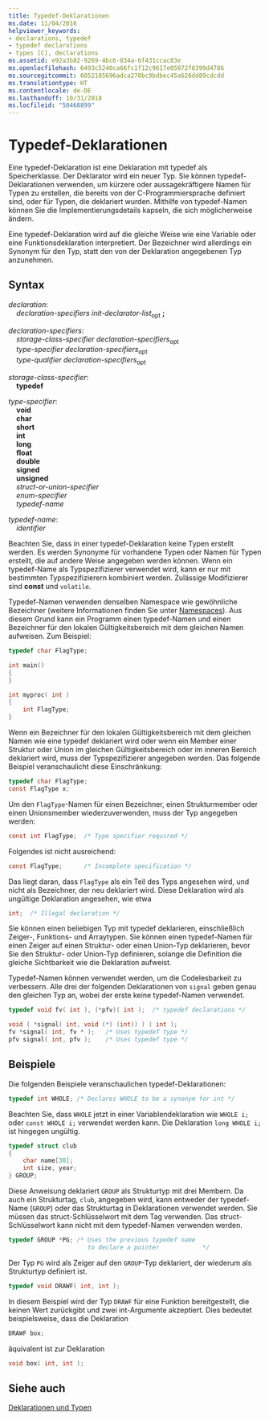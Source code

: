 ```yaml
---
title: Typedef-Deklarationen
ms.date: 11/04/2016
helpviewer_keywords:
- declarations, typedef
- typedef declarations
- types [C], declarations
ms.assetid: e92a3b82-9269-4bc6-834a-6f431ccac83e
ms.openlocfilehash: 6493c5240ca66fc1f12c9617e05072f8399d4786
ms.sourcegitcommit: 6052185696adca270bc9bdbec45a626dd89cdcdd
ms.translationtype: HT
ms.contentlocale: de-DE
ms.lasthandoff: 10/31/2018
ms.locfileid: "50468899"
---
```

# <a name="typedef-declarations"></a>Typedef-Deklarationen

Eine typedef-Deklaration ist eine Deklaration mit typedef als Speicherklasse. Der Deklarator wird ein neuer Typ. Sie können typedef-Deklarationen verwenden, um kürzere oder aussagekräftigere Namen für Typen zu erstellen, die bereits von der C-Programmiersprache definiert sind, oder für Typen, die deklariert wurden. Mithilfe von typedef-Namen können Sie die Implementierungsdetails kapseln, die sich möglicherweise ändern.

Eine typedef-Deklaration wird auf die gleiche Weise wie eine Variable oder eine Funktionsdeklaration interpretiert. Der Bezeichner wird allerdings ein Synonym für den Typ, statt den von der Deklaration angegebenen Typ anzunehmen.

## <a name="syntax"></a>Syntax

*declaration*:<br/>
&nbsp;&nbsp;&nbsp;&nbsp;*declaration-specifiers init-declarator-list*<sub>opt</sub> **;**

*declaration-specifiers*:<br/>
&nbsp;&nbsp;&nbsp;&nbsp;*storage-class-specifier declaration-specifiers*<sub>opt</sub> <br/>
&nbsp;&nbsp;&nbsp;&nbsp;*type-specifier declaration-specifiers*<sub>opt</sub> <br/>
&nbsp;&nbsp;&nbsp;&nbsp;*type-qualifier declaration-specifiers*<sub>opt</sub>

*storage-class-specifier*:<br/>
&nbsp;&nbsp;&nbsp;&nbsp;**typedef**

*type-specifier*:<br/>
&nbsp;&nbsp;&nbsp;&nbsp;**void**<br/>
&nbsp;&nbsp;&nbsp;&nbsp;**char**<br/>
&nbsp;&nbsp;&nbsp;&nbsp;**short**<br/>
&nbsp;&nbsp;&nbsp;&nbsp;**int**<br/>
&nbsp;&nbsp;&nbsp;&nbsp;**long**<br/>
&nbsp;&nbsp;&nbsp;&nbsp;**float**<br/>
&nbsp;&nbsp;&nbsp;&nbsp;**double**<br/>
&nbsp;&nbsp;&nbsp;&nbsp;**signed**<br/>
&nbsp;&nbsp;&nbsp;&nbsp;**unsigned**<br/>
&nbsp;&nbsp;&nbsp;&nbsp;*struct-or-union-specifier*<br/>
&nbsp;&nbsp;&nbsp;&nbsp;*enum-specifier*<br/>
&nbsp;&nbsp;&nbsp;&nbsp;*typedef-name*

*typedef-name*:<br/>
&nbsp;&nbsp;&nbsp;&nbsp;*identifier*

Beachten Sie, dass in einer typedef-Deklaration keine Typen erstellt werden. Es werden Synonyme für vorhandene Typen oder Namen für Typen erstellt, die auf andere Weise angegeben werden können. Wenn ein typedef-Name als Typspezifizierer verwendet wird, kann er nur mit bestimmten Typspezifizierern kombiniert werden. Zulässige Modifizierer sind **const** und `volatile`.

Typedef-Namen verwenden denselben Namespace wie gewöhnliche Bezeichner (weitere Informationen finden Sie unter [Namespaces](../c-language/name-spaces.md)). Aus diesem Grund kann ein Programm einen typedef-Namen und einen Bezeichner für den lokalen Gültigkeitsbereich mit dem gleichen Namen aufweisen. Zum Beispiel:

```C
typedef char FlagType;

int main()
{
}

int myproc( int )
{
    int FlagType;
}
```

Wenn ein Bezeichner für den lokalen Gültigkeitsbereich mit dem gleichen Namen wie eine typedef deklariert wird oder wenn ein Member einer Struktur oder Union im gleichen Gültigkeitsbereich oder im inneren Bereich deklariert wird, muss der Typspezifizierer angegeben werden. Das folgende Beispiel veranschaulicht diese Einschränkung:

```C
typedef char FlagType;
const FlagType x;
```

Um den `FlagType`-Namen für einen Bezeichner, einen Strukturmember oder einen Unionsmember wiederzuverwenden, muss der Typ angegeben werden:

```C
const int FlagType;  /* Type specifier required */
```

Folgendes ist nicht ausreichend:

```C
const FlagType;      /* Incomplete specification */
```

Das liegt daran, dass `FlagType` als ein Teil des Typs angesehen wird, und nicht als Bezeichner, der neu deklariert wird. Diese Deklaration wird als ungültige Deklaration angesehen, wie etwa

```C
int;  /* Illegal declaration */
```

Sie können einen beliebigen Typ mit typedef deklarieren, einschließlich Zeiger-, Funktions- und Arraytypen. Sie können einen typedef-Namen für einen Zeiger auf einen Struktur- oder einen Union-Typ deklarieren, bevor Sie den Struktur- oder Union-Typ definieren, solange die Definition die gleiche Sichtbarkeit wie die Deklaration aufweist.

Typedef-Namen können verwendet werden, um die Codelesbarkeit zu verbessern. Alle drei der folgenden Deklarationen von `signal` geben genau den gleichen Typ an, wobei der erste keine typedef-Namen verwendet.

```C
typedef void fv( int ), (*pfv)( int );  /* typedef declarations */

void ( *signal( int, void (*) (int)) ) ( int );
fv *signal( int, fv * );   /* Uses typedef type */
pfv signal( int, pfv );    /* Uses typedef type */
```

## <a name="examples"></a>Beispiele

Die folgenden Beispiele veranschaulichen typedef-Deklarationen:

```C
typedef int WHOLE; /* Declares WHOLE to be a synonym for int */
```

Beachten Sie, dass `WHOLE` jetzt in einer Variablendeklaration wie `WHOLE i;` oder `const WHOLE i;` verwendet werden kann. Die Deklaration `long WHOLE i;` ist hingegen ungültig.

```C
typedef struct club
{
    char name[30];
    int size, year;
} GROUP;
```

Diese Anweisung deklariert `GROUP` als Strukturtyp mit drei Membern. Da auch ein Strukturtag, `club`, angegeben wird, kann entweder der typedef-Name (`GROUP`) oder das Strukturtag in Deklarationen verwendet werden. Sie müssen das struct-Schlüsselwort mit dem Tag verwenden. Das struct-Schlüsselwort kann nicht mit dem typedef-Namen verwenden werden.

```C
typedef GROUP *PG; /* Uses the previous typedef name
                      to declare a pointer            */
```

Der Typ `PG` wird als Zeiger auf den `GROUP`-Typ deklariert, der wiederum als Strukturtyp definiert ist.

```C
typedef void DRAWF( int, int );
```

In diesem Beispiel wird der Typ `DRAWF` für eine Funktion bereitgestellt, die keinen Wert zurückgibt und zwei int-Argumente akzeptiert. Dies bedeutet beispielsweise, dass die Deklaration

```C
DRAWF box;
```

äquivalent ist zur Deklaration

```C
void box( int, int );
```

## <a name="see-also"></a>Siehe auch

[Deklarationen und Typen](../c-language/declarations-and-types.md)
